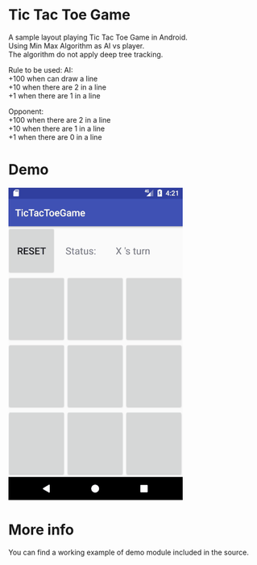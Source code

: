 # Tic Tac Toe Game
A sample layout playing Tic Tac Toe Game in Android. 
<br />Using Min Max Algorithm as AI vs player. 
<br />The  algorithm do not apply deep tree tracking.

Rule to be used:
AI:
<br />
+100 when can draw a line
<br />
+10 when there are 2 in a line
<br />
+1 when there are 1 in a line

Opponent:
<br />
+100 when there are 2 in a line
<br />
+10 when there are 1 in a line
<br />
+1 when there are 0 in a line

# Demo
![alt tag](tictactoeDemo.gif)

# More info
You can find a working example of demo module included in the source. 
